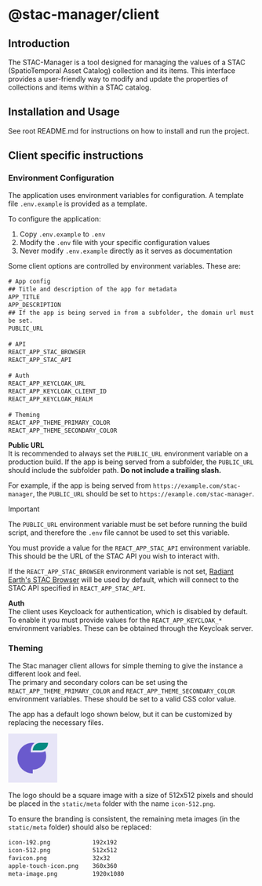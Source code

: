 # @stac-manager/client

## Introduction
The STAC-Manager is a tool designed for managing the values of a STAC (SpatioTemporal Asset Catalog) collection and its items. This interface provides a user-friendly way to modify and update the properties of collections and items within a STAC catalog.

## Installation and Usage
See root README.md for instructions on how to install and run the project.

## Client specific instructions

### Environment Configuration

The application uses environment variables for configuration. A template file `.env.example` is provided as a template.

To configure the application:
1. Copy `.env.example` to `.env`
2. Modify the `.env` file with your specific configuration values
3. Never modify `.env.example` directly as it serves as documentation

Some client options are controlled by environment variables. These are:
```
# App config
## Title and description of the app for metadata
APP_TITLE
APP_DESCRIPTION
## If the app is being served in from a subfolder, the domain url must be set.
PUBLIC_URL

# API
REACT_APP_STAC_BROWSER
REACT_APP_STAC_API

# Auth
REACT_APP_KEYCLOAK_URL
REACT_APP_KEYCLOAK_CLIENT_ID
REACT_APP_KEYCLOAK_REALM

# Theming
REACT_APP_THEME_PRIMARY_COLOR
REACT_APP_THEME_SECONDARY_COLOR
```

**Public URL**  
It is recommended to always set the `PUBLIC_URL` environment variable on a production build.
If the app is being served from a subfolder, the `PUBLIC_URL` should include the subfolder path. **Do not include a trailing slash.**

For example, if the app is being served from `https://example.com/stac-manager`, the `PUBLIC_URL` should be set to `https://example.com/stac-manager`.

> [!IMPORTANT]
> The `PUBLIC_URL` environment variable must be set before running the build script, and therefore the `.env` file cannot be used to set this variable.

You must provide a value for the `REACT_APP_STAC_API` environment variable. This should be the URL of the STAC API you wish to interact with.

If the `REACT_APP_STAC_BROWSER` environment variable is not set, [Radiant Earth's STAC Browser](https://radiantearth.github.io/stac-browser/) will be used by default, which will connect to the STAC API specified in `REACT_APP_STAC_API`.

**Auth**  
The client uses Keycloack for authentication, which is disabled by default. To
enable it you must provide values for the `REACT_APP_KEYCLOAK_*` environment variables. These can be obtained through the Keycloak server.

### Theming

The Stac manager client allows for simple theming to give the instance a different look and feel.  
The primary and secondary colors can be set using the `REACT_APP_THEME_PRIMARY_COLOR` and `REACT_APP_THEME_SECONDARY_COLOR` environment variables. These should be set to a valid CSS color value.

The app has a default logo shown below, but it can be customized by replacing the necessary files.

<img src='./static/meta/icon-512.png' alt='STAC Manager Logo' width='100px' />

The logo should be a square image with a size of 512x512 pixels and should be placed in the `static/meta` folder with the name `icon-512.png`.

To ensure the branding is consistent, the remaining meta images (in the `static/meta` folder) should also be replaced:
```
icon-192.png            192x192
icon-512.png            512x512
favicon.png             32x32
apple-touch-icon.png    360x360
meta-image.png          1920x1080
```